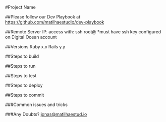 #Project Name

##Please follow our Dev Playbook at
https://github.com/matilhaestudio/dev-playbook

##Remote Server
IP: 
access with: ssh root@<IP>
*must have ssh key configured on Digital Ocean account

##Versions
Ruby x.x
Rails y.y

##Steps to build

##Steps to run 

##Steps to test

##Steps to deploy

##Steps to commit

###Common issues and tricks

###Any Doubts?
jonas@matilhaestud.io

